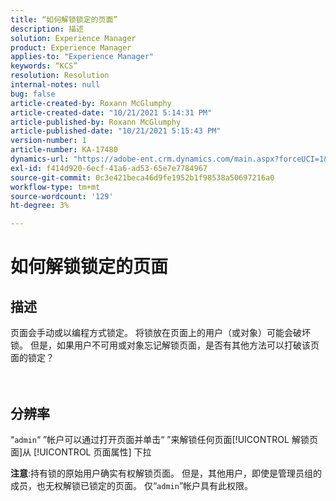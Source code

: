 ```yaml
---
title: “如何解锁锁定的页面”
description: 描述
solution: Experience Manager
product: Experience Manager
applies-to: "Experience Manager"
keywords: “KCS”
resolution: Resolution
internal-notes: null
bug: false
article-created-by: Roxann McGlumphy
article-created-date: "10/21/2021 5:14:31 PM"
article-published-by: Roxann McGlumphy
article-published-date: "10/21/2021 5:15:43 PM"
version-number: 1
article-number: KA-17480
dynamics-url: "https://adobe-ent.crm.dynamics.com/main.aspx?forceUCI=1&pagetype=entityrecord&etn=knowledgearticle&id=d0c55c59-9232-ec11-b6e5-000d3a5ba97a"
exl-id: f414d920-6ecf-41a6-ad53-65e7e7784967
source-git-commit: 0c3e421beca46d9fe1952b1f98538a50697216a0
workflow-type: tm+mt
source-wordcount: '129'
ht-degree: 3%

---
```


# 如何解锁锁定的页面

## 描述

页面会手动或以编程方式锁定。 将锁放在页面上的用户（或对象）可能会破坏锁。 但是，如果用户不可用或对象忘记解锁页面，是否有其他方法可以打破该页面的锁定？<br><br><br>

## 分辨率


“`admin`“ ”帐户可以通过打开页面并单击“ ”来解锁任何页面[!UICONTROL 解锁页面]从 [!UICONTROL 页面属性] 下拉

<b>注意</b>:持有锁的原始用户确实有权解锁页面。 但是，其他用户，即使是管理员组的成员，也无权解锁已锁定的页面。 仅“`admin`”帐户具有此权限。

